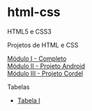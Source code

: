 # html-css
 HTML5 e CSS3

Projetos de HTML e CSS

<a href="https://antonyanw.github.io/html-css/Módulo 1/index.html"> Módulo I - Completo </a> <br>
<a href="https://antonyanw.github.io/html-css/Módulo 2/Grande Projeto/GrandeProjeto.html"> Módulo II - Projeto Android  </a> <br>
<a href="https://antonyanw.github.io/html-css/M%C3%B3dulo%203/desafios/Cordel-moderno.html"> Módulo III - Projeto Cordel </a>
<p>
 Tabelas
</p>
<ul>
 <li><a href="https://github.com/antonyanw/html-css/blob/main/M%C3%B3dulo%203/tabelas/tabela001.html">Tabela I</a></li>
</ul>
